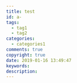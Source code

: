 ```yaml
---
title: test
id: a-
tags:
  - tag1
  - tag2
categories:
  - categories1
comments: true
copyright: true
date: 2019-01-16 13:49:47
keywords:
description:
---
```


<script type="text/javascript" src="/js/src/baidu.js"></script>

